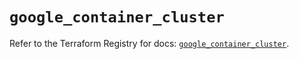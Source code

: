 # `google_container_cluster`

Refer to the Terraform Registry for docs: [`google_container_cluster`](https://registry.terraform.io/providers/hashicorp/google-beta/6.7.0/docs/resources/google_container_cluster).
